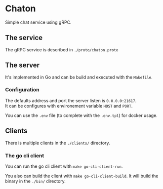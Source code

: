 # Chaton

Simple chat service using gRPC.

## The service

The gRPC service is described in `./proto/chaton.proto`

## The server

It's implemented in Go and can be build and executed with the `Makefile`.

### Configuration

The defaults address and port the server listen is `0.0.0.0:21617`.  
It can be configures with environement variable `HOST` and `PORT`.

You can use the `.env` file (to complete with the `.env.tpl`) for docker usage.

## Clients

There is multiple clients in the `./clients/` directory.

### The go cli client

You can run the go cli client with `make go-cli-client-run`.

You also can build the client with `make go-cli-client-build`.
It will build the binary in the `./bin/` directory.
